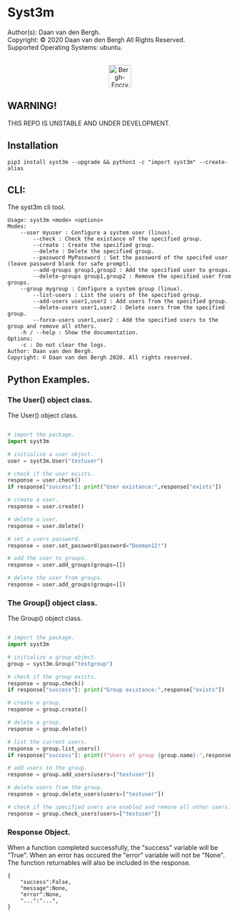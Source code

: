 # Syst3m
Author(s):  Daan van den Bergh.<br>
Copyright:  © 2020 Daan van den Bergh All Rights Reserved.<br>
Supported Operating Systems: ubuntu.
<br>
<br>
<p align="center">
  <img src="https://github.com/vandenberghinc/storage/blob/master/images/logo.png?raw=true" alt="Bergh-Encryption" width="50"/>
</p>

## WARNING!
THIS REPO IS UNSTABLE AND UNDER DEVELOPMENT.

## Installation
	pip3 install syst3m --upgrade && python3 -c "import syst3m" --create-alias


## CLI:
The syst3m cli tool.

	Usage: syst3m <mode> <options> 
	Modes:
	    --user myuser : Configure a system user (linux).
	        --check : Check the existance of the specified group.
	        --create : Create the specified group.
	        --delete : Delete the specified group.
	        --password MyPassword : Set the password of the specifed user (leave password blank for safe prompt).
	        --add-groups group1,group2 : Add the specified user to groups.
	        --delete-groups group1,group2 : Remove the specified user from groups.
	    --group mygroup : Configure a system group (linux).
	        --list-users : List the users of the specified group.
	        --add-users user1,user2 : Add users from the specified group.
	        --delete-users user1,user2 : Delete users from the specified group.
	        --force-users user1,user2 : Add the specified users to the group and remove all others.
	    -h / --help : Show the documentation.
	Options:
	    -c : Do not clear the logs.
	Author: Daan van den Bergh. 
	Copyright: © Daan van den Bergh 2020. All rights reserved.


## Python Examples.

### The User() object class.
The User() object class. 
```python

# import the package.
import syst3m

# initialize a user object.
user = syst3m.User("testuser")

# check if the user exists.
response = user.check()
if response["success"]: print("User existance:",response["exists"])

# create a user.
response = user.create()

# delete a user.
response = user.delete()

# set a users password.
response = user.set_password(password="Doeman12!")

# add the user to groups.
response = user.add_groups(groups=[])

# delete the user from groups.
response = user.add_groups(groups=[])

```


### The Group() object class.
The Group() object class. 
```python

# import the package.
import syst3m

# initialize a group object.
group = syst3m.Group("testgroup")

# check if the group exists.
response = group.check()
if response["success"]: print("Group existance:",response["exists"])

# create a group.
response = group.create()

# delete a group.
response = group.delete()

# list the current users.
response = group.list_users()
if response["success"]: print(f"Users of group {group.name}:",response["users"])

# add users to the group.
response = group.add_users(users=["testuser"])

# delete users from the group.
response = group.delete_users(users=["testuser"])

# check if the specified users are enabled and remove all other users.
response = group.check_users(users=["testuser"])


```

### Response Object.
When a function completed successfully, the "success" variable will be "True". When an error has occured the "error" variable will not be "None". The function returnables will also be included in the response.

	{
		"success":False,
		"message":None,
		"error":None,
		"...":"...",
	}
